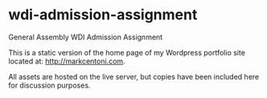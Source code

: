 wdi-admission-assignment
========================

General Assembly WDI Admission Assignment

This is a static version of the home page of my Wordpress portfolio site located at: http://markcentoni.com.

All assets are hosted on the live server, but copies have been included here for discussion purposes.

